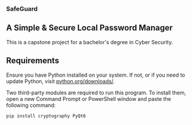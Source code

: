 ### SafeGuard
## A Simple & Secure Local Password Manager

This is a capstone project for a bachelor's degree in Cyber Security.

## Requirements

Ensure you have Python installed on your system. If not, or if you need to update Python, visit [python.org/downloads/](https://www.python.org/downloads/).

Two third-party modules are required to run this program. To install them, open a new Command Prompt or PowerShell window and paste the following command:

```bash
pip install cryptography PyQt6
